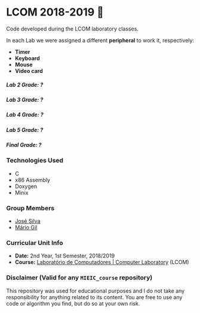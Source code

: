 # LCOM 2018-2019 :file_folder:

Code developed during the LCOM laboratory classes. 

In each Lab we were assigned a different **peripheral** to work it, respectively:
* **Timer**
* **Keyboard**
* **Mouse**
* **Video card**

##### Lab 2 Grade: ?
##### Lab 3 Grade: ?
##### Lab 4 Grade: ?
##### Lab 5 Grade: ?

##### Final Grade: ?

### Technologies Used
* C
* x86 Assembly
* Doxygen
* Minix

### Group Members
* [José Silva](https://github.com/krystalgamer "krystalgamer")
* [Mário Gil](https://github.com/GambuzX "GambuzX")


### Curricular Unit Info
* **Date:** 2nd Year, 1st Semester, 2018/2019
* **Course:** [Laboratório de Computadores | Computer Laboratory](https://sigarra.up.pt/feup/en/UCURR_GERAL.FICHA_UC_VIEW?pv_ocorrencia_id=419993 "LCOM") (LCOM)

### Disclaimer (Valid for any `MIEIC_course` repository)
This repository was used for educational purposes and I do not take any responsibility for anything related to its content. You are free to use any code or algorithm you find, but do so at your own risk.
